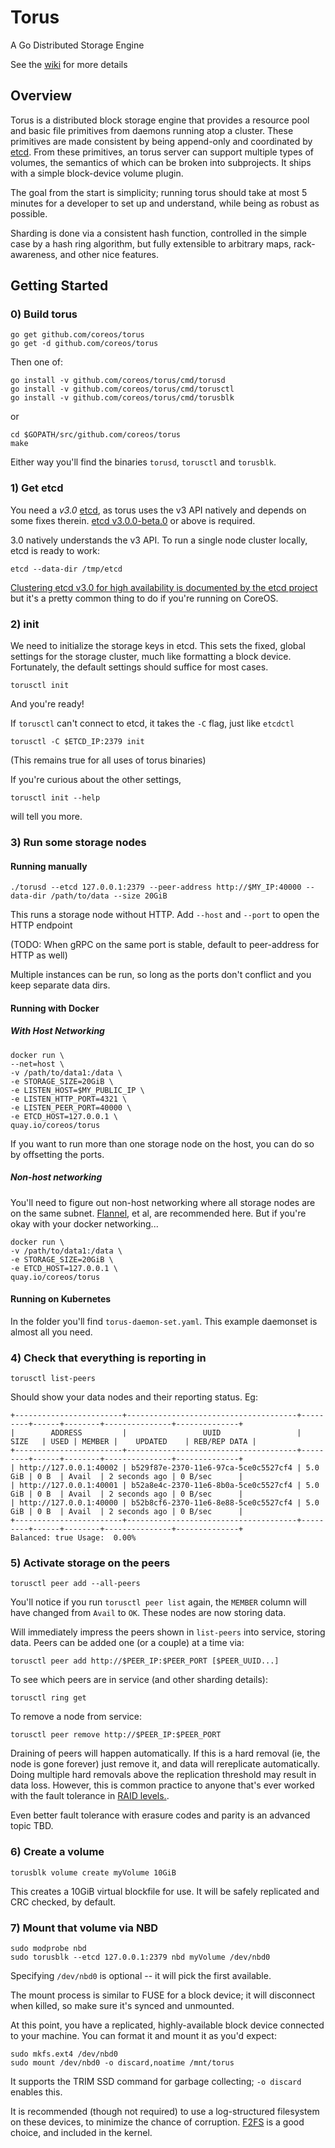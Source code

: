 # Torus

A Go Distributed Storage Engine

See the [wiki](https://github.com/coreos/torus/wiki) for more details

## Overview

Torus is a distributed block storage engine that provides a resource pool and basic file primitives from daemons running atop a cluster. These primitives are made consistent by being append-only and coordinated by [etcd](https://github.com/coreos/etcd). From these primitives, an torus server can support multiple types of volumes, the semantics of which can be broken into subprojects. It ships with a simple block-device volume plugin.

The goal from the start is simplicity; running torus should take at most 5 minutes for a developer to set up and understand, while being as robust as possible. 

Sharding is done via a consistent hash function, controlled in the simple case by a hash ring algorithm, but fully extensible to arbitrary maps, rack-awareness, and other nice features.

## Getting Started

### 0) Build torus

```
go get github.com/coreos/torus
go get -d github.com/coreos/torus
```

Then one of:

```
go install -v github.com/coreos/torus/cmd/torusd
go install -v github.com/coreos/torus/cmd/torusctl
go install -v github.com/coreos/torus/cmd/torusblk
```

or 

```
cd $GOPATH/src/github.com/coreos/torus
make
```

Either way you'll find the binaries `torusd`, `torusctl` and `torusblk`.

### 1) Get etcd
You need a *v3.0* [etcd](https://github.com/coreos/etcd), as torus uses the v3 API natively and depends on some fixes therein. 
[etcd v3.0.0-beta.0](https://github.com/coreos/etcd/releases/tag/v3.0.0-beta.0) or above is required. 

3.0 natively understands the v3 API. To run a single node cluster locally, etcd is ready to work:

```
etcd --data-dir /tmp/etcd
```

[Clustering etcd v3.0 for high availability is documented by the etcd project](https://github.com/coreos/etcd/blob/master/Documentation/op-guide/clustering.md) but it's a pretty common thing to do if you're running on CoreOS.

### 2) init

We need to initialize the storage keys in etcd. This sets the fixed, global settings for the storage cluster, much like formatting a block device. Fortunately, the default settings should suffice for most cases.

```
torusctl init
```

And you're ready!

If `torusctl` can't connect to etcd, it takes the `-C` flag, just like `etcdctl`

```
torusctl -C $ETCD_IP:2379 init
```

(This remains true for all uses of torus binaries)

If you're curious about the other settings, 
```
torusctl init --help
```
will tell you more.

### 3) Run some storage nodes
#### Running manually
```
./torusd --etcd 127.0.0.1:2379 --peer-address http://$MY_IP:40000 --data-dir /path/to/data --size 20GiB
```
This runs a storage node without HTTP. Add `--host` and `--port` to open the HTTP endpoint

(TODO: When gRPC on the same port is stable, default to peer-address for HTTP as well)

Multiple instances can be run, so long as the ports don't conflict and you keep separate data dirs.

#### Running with Docker
##### With Host Networking
```
docker run \
--net=host \
-v /path/to/data1:/data \
-e STORAGE_SIZE=20GiB \
-e LISTEN_HOST=$MY_PUBLIC_IP \
-e LISTEN_HTTP_PORT=4321 \
-e LISTEN_PEER_PORT=40000 \
-e ETCD_HOST=127.0.0.1 \
quay.io/coreos/torus
```
If you want to run more than one storage node on the host, you can do so by offsetting the ports.

##### Non-host networking
You'll need to figure out non-host networking where all storage nodes are on the same subnet. [Flannel](https://github.com/coreos/flannel), et al, are recommended here. But if you're okay with your docker networking...

```
docker run \
-v /path/to/data1:/data \
-e STORAGE_SIZE=20GiB \
-e ETCD_HOST=127.0.0.1 \
quay.io/coreos/torus
```

#### Running on Kubernetes

In the folder you'll find `torus-daemon-set.yaml`. This example daemonset is almost all you need. 


### 4) Check that everything is reporting in
```
torusctl list-peers
```

Should show your data nodes and their reporting status. Eg:
```
+------------------------+--------------------------------------+---------+------+--------+---------------+--------------+
|        ADDRESS         |                 UUID                 |  SIZE   | USED | MEMBER |    UPDATED    | REB/REP DATA |
+------------------------+--------------------------------------+---------+------+--------+---------------+--------------+
| http://127.0.0.1:40002 | b529f87e-2370-11e6-97ca-5ce0c5527cf4 | 5.0 GiB | 0 B  | Avail  | 2 seconds ago | 0 B/sec      |
| http://127.0.0.1:40001 | b52a8e4c-2370-11e6-8b0a-5ce0c5527cf4 | 5.0 GiB | 0 B  | Avail  | 2 seconds ago | 0 B/sec      |
| http://127.0.0.1:40000 | b52b8cf6-2370-11e6-8e88-5ce0c5527cf4 | 5.0 GiB | 0 B  | Avail  | 2 seconds ago | 0 B/sec      |
+------------------------+--------------------------------------+---------+------+--------+---------------+--------------+
Balanced: true Usage:  0.00%
```
### 5) Activate storage on the peers

```
torusctl peer add --all-peers
```

You'll notice if you run `torusctl peer list` again, the `MEMBER` column will have changed from `Avail` to `OK`. These nodes are now storing data.

Will immediately impress the peers shown in `list-peers` into service, storing data. Peers can be added one (or a couple) at a time via:

```
torusctl peer add http://$PEER_IP:$PEER_PORT [$PEER_UUID...]
```

To see which peers are in service (and other sharding details):

```
torusctl ring get
```

To remove a node from service:
```
torusctl peer remove http://$PEER_IP:$PEER_PORT
```

Draining of peers will happen automatically. If this is a hard removal (ie, the node is gone forever) just remove it, and data will rereplicate automatically. Doing multiple hard removals above the replication threshold may result in data loss. However, this is common practice to anyone that's ever worked with the fault tolerance in [RAID levels.](https://en.wikipedia.org/wiki/Standard_RAID_levels#Comparison).

Even better fault tolerance with erasure codes and parity is an advanced topic TBD.

### 6) Create a volume

```
torusblk volume create myVolume 10GiB
```

This creates a 10GiB virtual blockfile for use. It will be safely replicated and CRC checked, by default. 

### 7) Mount that volume via NBD

```
sudo modprobe nbd
sudo torusblk --etcd 127.0.0.1:2379 nbd myVolume /dev/nbd0
```

Specifying `/dev/nbd0` is optional -- it will pick the first available.

The mount process is similar to FUSE for a block device; it will disconnect when killed, so make sure it's synced and unmounted.

At this point, you have a replicated, highly-available block device connected to your machine. You can format it and mount it as you'd expect:

```
sudo mkfs.ext4 /dev/nbd0
sudo mount /dev/nbd0 -o discard,noatime /mnt/torus
```

It supports the TRIM SSD command for garbage collecting; `-o discard` enables this.

It is recommended (though not required) to use a log-structured filesystem on these devices, to minimize the chance of corruption. [F2FS](https://en.wikipedia.org/wiki/F2FS) is a good choice, and included in the kernel.
